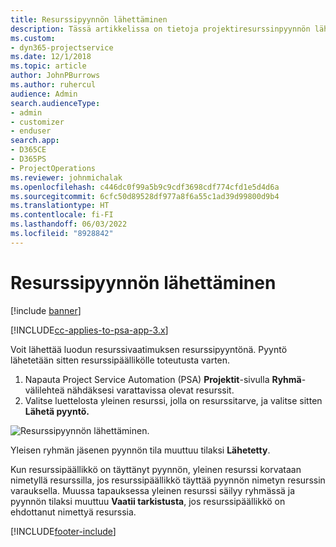```yaml
---
title: Resurssipyynnön lähettäminen
description: Tässä artikkelissa on tietoja projektiresurssinpyynnön lähettämisestä.
ms.custom:
- dyn365-projectservice
ms.date: 12/1/2018
ms.topic: article
author: JohnPBurrows
ms.author: ruhercul
audience: Admin
search.audienceType:
- admin
- customizer
- enduser
search.app:
- D365CE
- D365PS
- ProjectOperations
ms.reviewer: johnmichalak
ms.openlocfilehash: c446dc0f99a5b9c9cdf3698cdf774cfd1e5d4d6a
ms.sourcegitcommit: 6cfc50d89528df977a8f6a55c1ad39d99800d9b4
ms.translationtype: HT
ms.contentlocale: fi-FI
ms.lasthandoff: 06/03/2022
ms.locfileid: "8928842"
---
```

# <a name="submitting-a-resource-request"></a>Resurssipyynnön lähettäminen

[!include [banner](../includes/psa-now-project-operations.md)]

[!INCLUDE[cc-applies-to-psa-app-3.x](../includes/cc-applies-to-psa-app-3x.md)]

Voit lähettää luodun resurssivaatimuksen resurssipyyntönä. Pyyntö lähetetään sitten resurssipäällikölle toteutusta varten.

1. Napauta Project Service Automation (PSA) **Projektit**-sivulla **Ryhmä**-välilehteä nähdäksesi varattavissa olevat resurssit. 
2. Valitse luettelosta yleinen resurssi, jolla on resurssitarve, ja valitse sitten **Lähetä pyyntö.**

![Resurssipyynnön lähettäminen.](media/RM-how-to-18.png)

Yleisen ryhmän jäsenen pyynnön tila muuttuu tilaksi **Lähetetty**.

Kun resurssipäällikkö on täyttänyt pyynnön, yleinen resurssi korvataan nimetyllä resurssilla, jos resurssipäällikkö täyttää pyynnön nimetyn resurssin varauksella. Muussa tapauksessa yleinen resurssi säilyy ryhmässä ja pyynnön tilaksi muuttuu **Vaatii tarkistusta**, jos resurssipäällikkö on ehdottanut nimettyä resurssia.


[!INCLUDE[footer-include](../includes/footer-banner.md)]
